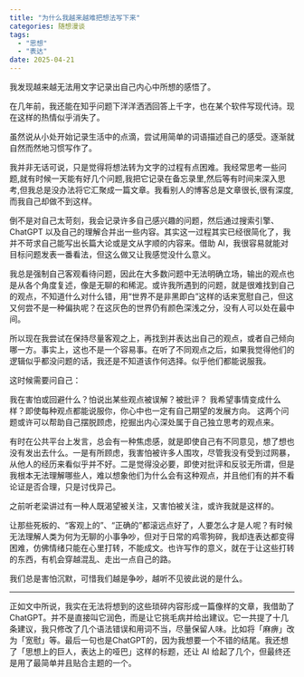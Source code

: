 ```yaml
---
title: "为什么我越来越难把想法写下来"
categories: 随想漫谈
tags:
  - "思想"
  - "表达"
date: 2025-04-21
---
```


我发现越来越无法用文字记录出自己内心中所想的感悟了。

在几年前，我还能在知乎问题下洋洋洒洒回答上千字，也在某个软件写现代诗。现在这样的热情似乎消失了。

虽然说从小处开始记录生活中的点滴，尝试用简单的词语描述自己的感受。逐渐就自然而然地习惯写作了。

我并非无话可说，只是觉得将想法转为文字的过程有点困难。我经常思考一些问题,就有时候一天能有好几个问题,我把它记录在备忘录里,然后等有时间来深入思考,但我总是没办法将它汇聚成一篇文章。我看别人的博客总是文章很长,很有深度,而我自己却做不到这样。

倒不是对自己太苛刻，我会记录许多自己感兴趣的问题，然后通过搜索引擎、ChatGPT 以及自己的理解合并出一些内容。其实这一过程其实已经很简化了，我并不苛求自己能写出长篇大论或是文从字顺的内容来。借助 AI，我很容易就能对目标问题发表一番看法，但这么做又让我感觉没什么意义。

我总是强制自己客观看待问题，因此在大多数问题中无法明确立场，输出的观点也是从各个角度复述，像是无聊的和稀泥。或许我所遇到的问题，就是很难找到自己的观点，不知道什么对什么错，用“世界不是非黑即白”这样的话来宽慰自己，但这又何尝不是一种偏执呢？在这灰色的世界仍有颜色深浅之分，没有人可以处在最中间。

所以现在我尝试在保持尽量客观之上，再找到并表达出自己的观点，或者自己倾向哪一方。事实上，这也不是一个容易事。在听了不同观点之后，如果我觉得他们的逻辑似乎都没问题的话，我还是不知道该作何选择。似乎他们都能说服我。

这时候需要问自己：

我在害怕或回避什么？怕说出某些观点被误解？被批评？
我希望事情变成什么样？即使每种观点都能说服你，你心中也一定有自己期望的发展方向。
这两个问题或许可以帮助自己摆脱顾虑，挖掘出内心深处属于自己独立思考的观点来。

有时在公共平台上发言，总会有一种焦虑感，就是即使自己有不同意见，想了想也没有发出去什么。一是有所顾虑，我害怕被许多人围攻，尽管我没有受到过网暴，从他人的经历来看似乎并不好。二是觉得没必要，即使对批评和反驳无所谓，但是我根本无法理解哪些人，难以想象他们为什么会有这种观点，并且他们有的并不看论证是否合理，只是讨伐异己。

之前听老梁讲过有一种人既渴望被关注，又害怕被关注，或许我就是这样的。

让那些死板的、“客观上的”、“正确的”都滚远点好了，人要怎么才是人呢？有时候无法理解人类为何为无聊的小事争吵，但对于日常的鸡零狗碎，我却连表达都变得困难，仿佛情绪只能在心里打转，不能成文。也许写作的意义，就在于让这些打转的东西，有机会穿越混乱、走出一点自己的路。

我们总是害怕沉默，可惜我们越是争吵，越听不见彼此说的是什么。

----

正如文中所说，我实在无法将想到的这些琐碎内容形成一篇像样的文章，我借助了ChatGPT。并不是直接叫它润色，而是让它挑毛病并给出建议。它一共提了十几条建议，我只修改了几个语法错误和用词不当，尽量保留人味。比如将「麻痹」改为「宽慰」等。最后一句也是ChatGPT的，因为我想要一个不错的结尾。我还想了「思想上的巨人，表达上的哑巴」这样的标题，还让 AI 给起了几个，但最终还是用了最简单并且贴合主题的一个。